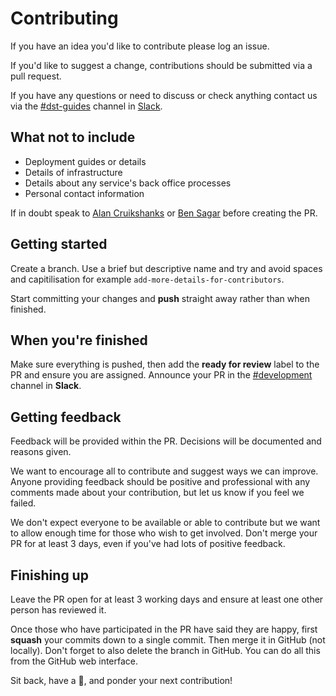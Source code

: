 # Contributing

If you have an idea you'd like to contribute please log an issue.

If you'd like to suggest a change, contributions should be submitted via a pull request.

If you have any questions or need to discuss or check anything contact us via the [#dst-guides](https://defra-digital.slack.com/messages/dst-guides/) channel in [Slack](https://defra-digital.slack.com/).

## What not to include

- Deployment guides or details
- Details of infrastructure
- Details about any service's back office processes
- Personal contact information

If in doubt speak to [Alan Cruikshanks](https://github.com/cruikshanks) or [Ben Sagar](https://github.com/bensagar-ea) before creating the PR.

## Getting started

Create a branch. Use a brief but descriptive name and try and avoid spaces and capitilisation for example `add-more-details-for-contributors`.

Start committing your changes and **push** straight away rather than when finished.

## When you're finished

Make sure everything is pushed, then add the **ready for review** label to the PR and ensure you are assigned. Announce your PR in the [#development](https://defra-digital.slack.com/messages/development/) channel in **Slack**.

## Getting feedback

Feedback will be provided within the PR. Decisions will be documented and reasons given.

We want to encourage all to contribute and suggest ways we can improve. Anyone providing feedback should be positive and professional with any comments made about your contribution, but let us know if you feel we failed.

We don't expect everyone to be available or able to contribute but we want to allow enough time for those who wish to get involved. Don't merge your PR for at least 3 days, even if you've had lots of positive feedback.

## Finishing up

Leave the PR open for at least 3 working days and ensure at least one other person has reviewed it.

Once those who have participated in the PR have said they are happy, first **squash** your commits down to a single commit. Then merge it in GitHub (not locally). Don't forget to also delete the branch in GitHub. You can do all this from the GitHub web interface.

Sit back, have a :tropical_drink:, and ponder your next contribution!
